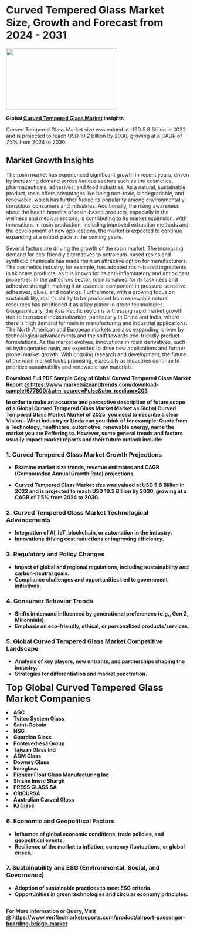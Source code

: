 <H1>Curved Tempered Glass Market Size, Growth and Forecast from 2024 - 2031</H1><img class="aligncenter size-medium wp-image-584254" src="https://thirdeyenews.in/wp-content/uploads/2024/09/Global-Market-Research-300x168.jpeg" alt="" width="300" height="168" /><p><strong>Global&nbsp;<a href="https://www.marketsizeandtrends.com/download-sample/677800/&amp;utm_source=Pulse&amp;utm_medium=203">Curved Tempered Glass Market</a> Insights</strong></p><p>Curved Tempered Glass Market size was valued at USD 5.8 Billion in 2022 and is projected to reach USD 10.2 Billion by 2030, growing at a CAGR of 7.5% from 2024 to 2030.</p><p><h2>Market Growth Insights</h2> <p>The rosin market has experienced significant growth in recent years, driven by increasing demand across various sectors such as the cosmetics, pharmaceuticals, adhesives, and food industries. As a natural, sustainable product, rosin offers advantages like being non-toxic, biodegradable, and renewable, which has further fueled its popularity among environmentally conscious consumers and industries. Additionally, the rising awareness about the health benefits of rosin-based products, especially in the wellness and medical sectors, is contributing to its market expansion. With innovations in rosin production, including improved extraction methods and the development of new applications, the market is expected to continue expanding at a robust pace in the coming years.</p> <p><strong></strong></p> <p>Several factors are driving the growth of the rosin market. The increasing demand for eco-friendly alternatives to petroleum-based resins and synthetic chemicals has made rosin an attractive option for manufacturers. The cosmetics industry, for example, has adopted rosin-based ingredients in skincare products, as it is known for its anti-inflammatory and antioxidant properties. In the adhesives sector, rosin is valued for its tackiness and adhesive strength, making it an essential component in pressure-sensitive adhesives, glues, and coatings. Furthermore, with a growing focus on sustainability, rosin's ability to be produced from renewable natural resources has positioned it as a key player in green technologies. Geographically, the Asia Pacific region is witnessing rapid market growth due to increased industrialization, particularly in China and India, where there is high demand for rosin in manufacturing and industrial applications. The North American and European markets are also expanding, driven by technological advancements and the shift towards eco-friendly product formulations. As the market evolves, innovations in rosin derivatives, such as hydrogenated rosin, are expected to drive new applications and further propel market growth. With ongoing research and development, the future of the rosin market looks promising, especially as industries continue to prioritize sustainability and renewable raw materials.</p> <p><strong></p><p><span class=""><strong>Download Full PDF Sample Copy of Global Curved Tempered Glass Market Report</strong> @ <a href="https://www.marketsizeandtrends.com/download-sample/677800/&amp;utm_source=Pulse&amp;utm_medium=203" target="_blank">https://www.marketsizeandtrends.com/download-sample/677800/&amp;utm_source=Pulse&amp;utm_medium=203</a></span></p><p>In order to make an accurate and perceptive description of future scope of a Global&nbsp;Curved Tempered Glass Market Market as Global&nbsp;Curved Tempered Glass Market Market of 2025, you need to describe a clear Vision &ndash; What Industry or Linda can you think of for example: Quote from a Technology, healthcare, automotive, renewable energy, name the market you are Reffering to. However, some general trends and factors usually impact market reports and their future outlook include:</p><h3>1.&nbsp;<strong>Curved Tempered Glass Market Growth Projections</strong></h3><ul><li>Examine market size trends, revenue estimates and CAGR (Compounded Annual Growth Rate) projections.</li><li><p>Curved Tempered Glass Market size was valued at USD 5.8 Billion in 2022 and is projected to reach USD 10.2 Billion by 2030, growing at a CAGR of 7.5% from 2024 to 2030.</p></li></ul><h3>2.&nbsp;<strong>Curved Tempered Glass Market Technological Advancements</strong></h3><ul><li>Integration of AI, IoT, blockchain, or automation in the industry.</li><li>Innovations driving cost reductions or improving efficiency.</li></ul><h3>3.&nbsp;<strong>Regulatory and Policy Changes</strong></h3><ul><li>Impact of global and regional regulations, including sustainability and carbon-neutral goals.</li><li>Compliance challenges and opportunities tied to government initiatives.</li></ul><h3>4.&nbsp;<strong>Consumer Behavior Trends</strong></h3><ul><li>Shifts in demand influenced by generational preferences (e.g., Gen Z, Millennials).</li><li>Emphasis on eco-friendly, ethical, or personalized products/services.</li></ul><h3>5.&nbsp;<strong>Global Curved Tempered Glass Market Competitive Landscape</strong></h3><ul><li>Analysis of key players, new entrants, and partnerships shaping the industry.</li><li>Strategies for differentiation and market penetration.</li></ul><p data-pm-slice="1 1 []"><span style="color: inherit; font-family: inherit; font-size: 25px;">Top Global Curved Tempered Glass Market Companies</span></p><div class="" data-test-id=""><p><li>AGC</li><li> Tvitec System Glass</li><li> Saint-Gobain</li><li> NSG</li><li> Guardian Glass</li><li> Pontevedresa Group</li><li> Taiwan Glass Ind</li><li> ADM Glass</li><li> Downey Glass</li><li> Innoglass</li><li> Pioneer Float Glass Manufacturing Inc</li><li> Shishe Imeni Shargh</li><li> PRESS GLASS SA</li><li> CRICURSA</li><li> Australian Curved Glass</li><li> IQ Glass</li></p></div><h3>6.&nbsp;<strong>Economic and Geopolitical Factors</strong></h3><ul><li>Influence of global economic conditions, trade policies, and geopolitical events.</li><li>Resilience of the market to inflation, currency fluctuations, or global crises.</li></ul><h3>7.&nbsp;<strong>Sustainability and ESG (Environmental, Social, and Governance)</strong></h3><ul><li>Adoption of sustainable practices to meet ESG criteria.</li><li>Opportunities in green technologies and circular economy principles.</li></ul><h2><strong style="font-size: 14px;">For More Information or Query, Visit @&nbsp;</strong><a style="background-color: #ffffff; font-size: 14px;" href="https://www.marketsizeandtrends.com/report/curved-tempered-glass-market/" target="_blank">https://www.verifiedmarketreports.com/product/airport-passenger-boarding-bridge-market</a></h2>
